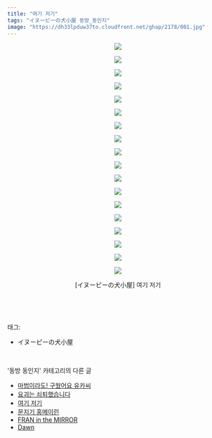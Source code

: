 ```yaml
---
title: "여기 저기"
tags: "イヌーピーの犬小屋 동방_동인지"
image: "https://dh33lpduw37to.cloudfront.net/ghap/2178/001.jpg"
---
```

<div class="article">
<p style="text-align: center; clear: none; float: none;"><img src="{{ site.imgserver2 }}/ghap/2178/001.jpg"/></p>
<p style="text-align: center; clear: none; float: none;"><img src="{{ site.imgserver2 }}/ghap/2178/002.jpg"/></p>
<p style="text-align: center; clear: none; float: none;"><img src="{{ site.imgserver2 }}/ghap/2178/003.jpg"/></p>
<p style="text-align: center; clear: none; float: none;"><img src="{{ site.imgserver2 }}/ghap/2178/004.jpg"/></p>
<p style="text-align: center; clear: none; float: none;"><img src="{{ site.imgserver2 }}/ghap/2178/005.jpg"/></p>
<p style="text-align: center; clear: none; float: none;"><img src="{{ site.imgserver2 }}/ghap/2178/006.jpg"/></p>
<p style="text-align: center; clear: none; float: none;"><img src="{{ site.imgserver2 }}/ghap/2178/007.jpg"/></p>
<p style="text-align: center; clear: none; float: none;"><img src="{{ site.imgserver2 }}/ghap/2178/008.jpg"/></p>
<p style="text-align: center; clear: none; float: none;"><img src="{{ site.imgserver2 }}/ghap/2178/009.jpg"/></p>
<p style="text-align: center; clear: none; float: none;"><img src="{{ site.imgserver2 }}/ghap/2178/010.jpg"/></p>
<p style="text-align: center; clear: none; float: none;"><img src="{{ site.imgserver2 }}/ghap/2178/011.jpg"/></p>
<p style="text-align: center; clear: none; float: none;"><img src="{{ site.imgserver2 }}/ghap/2178/012.jpg"/></p>
<p style="text-align: center; clear: none; float: none;"><img src="{{ site.imgserver2 }}/ghap/2178/013.jpg"/></p>
<p style="text-align: center; clear: none; float: none;"><img src="{{ site.imgserver2 }}/ghap/2178/014.jpg"/></p>
<p style="text-align: center; clear: none; float: none;"><img src="{{ site.imgserver2 }}/ghap/2178/015.jpg"/></p>
<p style="text-align: center; clear: none; float: none;"><img src="{{ site.imgserver2 }}/ghap/2178/016.jpg"/></p>
<p style="text-align: center; clear: none; float: none;"><img src="{{ site.imgserver2 }}/ghap/2178/017.jpg"/></p>
<p style="text-align: center; clear: none; float: none;"><img src="{{ site.imgserver2 }}/ghap/2178/018.jpg"/></p>
<p style="text-align: center; clear: none; float: none;">[イヌーピーの犬小屋] 여기 저기</p>
<p><br/></p>
</div><br/>
<div class="tagTrail">
<p>태그: </p>
<ul>
<li>イヌーピーの犬小屋</li>
</ul>
</div><br/>
<div class="another">
<p>'동방 동인지' 카테고리의 다른 글</p>
<ul>
<li><a href="/ghap_2180">마법이라도! 구웠어요 유카씨</a></li>
<li><a href="/ghap_2179">요괴는 쇠퇴했습니다</a></li>
<li><a href="/ghap_2178">여기 저기</a></li>
<li><a href="/ghap_2177">문지기 홍메이린</a></li>
<li><a href="/ghap_2176">FRAN in the MIRROR</a></li>
<li><a href="/ghap_2175">Dawn</a></li>
</ul>
</div><br/>
<div class="cb_module cb_fluid">
<div class="cb_wrt cb_profile">
</div><!-- commentList close -->
</div><br/>
